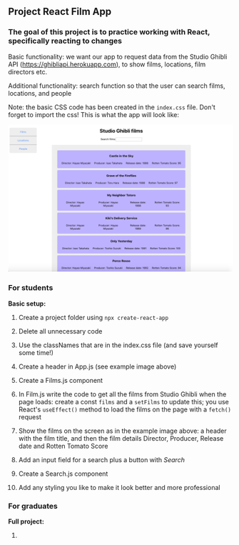 ## Project React Film App

### The goal of this project is to practice working with React, specifically reacting to changes

Basic functionality: we want our app to request data from the Studio Ghibli API (https://ghibliapi.herokuapp.com), to show films, locations, film directors etc. 

Additional functionality: search function so that the user can search films, locations, and people

Note: the basic CSS code has been created in the `index.css` file. Don't forget to import the css! This is what the app will look like:  

<img src="/project_react_film_app/studio_ghibli_films.png" width="800" />

### For students

**Basic setup:**  

1. Create a project folder using `npx create-react-app`
1. Delete all unnecessary code
1. Use the classNames that are in the index.css file (and save yourself some time!)
1. Create a header in App.js (see example image above)
1. Create a Films.js component 
1. In Film.js write the code to get all the films from Studio Ghibli when the page loads: create a const `films` and a `setFilms` to update this; you use React's `useEffect()` method to load the films on the page with a `fetch()` request
1. Show the films on the screen as in the example image above: a header with the film title, and then the film details Director, Producer, Release date and Rotten Tomato Score
1. Add an input field for a search plus a button with *Search*
1. Create a Search.js component

1. Add any styling you like to make it look better and more professional

### For graduates

**Full project:**

1.
